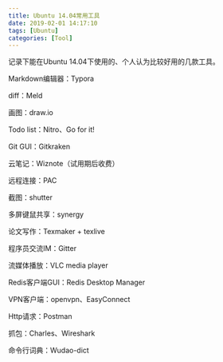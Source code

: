 ```yaml
---
title: Ubuntu 14.04常用工具
date: 2019-02-01 14:17:10
tags: [Ubuntu]
categories: [Tool]
---
```


记录下能在Ubuntu 14.04下使用的、个人认为比较好用的几款工具。



Markdown编辑器：Typora

diff：Meld

画图：draw.io

Todo list：Nitro、Go for it!

Git GUI：Gitkraken

云笔记：Wiznote（试用期后收费）

远程连接：PAC

截图：shutter

多屏键鼠共享：synergy

论文写作：Texmaker + texlive

程序员交流IM：Gitter

流媒体播放：VLC media player

Redis客户端GUI：Redis Desktop Manager

VPN客户端：openvpn、EasyConnect

Http请求：Postman

抓包：Charles、Wireshark

命令行词典：Wudao-dict